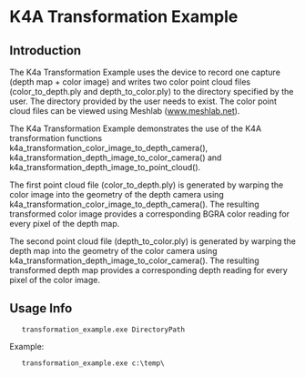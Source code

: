 # K4A Transformation Example

## Introduction

The K4a Transformation Example uses the device to record one capture (depth map + color image) and writes two color
point cloud files (color_to_depth.ply and depth_to_color.ply) to the directory specified by the user. The directory
provided by the user needs to exist. The color point cloud files can be viewed using Meshlab (www.meshlab.net).

The K4a Transformation Example demonstrates the use of the K4A transformation functions
k4a_transformation_color_image_to_depth_camera(), k4a_transformation_depth_image_to_color_camera() and 
k4a_transformation_depth_image_to_point_cloud().

The first point cloud file (color_to_depth.ply) is generated by warping the color image into the geometry of the depth
camera using k4a_transformation_color_image_to_depth_camera(). The resulting transformed color image provides a 
corresponding BGRA color reading for every pixel of the depth map.

The second point cloud file (depth_to_color.ply) is generated by warping the depth map into the geometry of the color
camera using k4a_transformation_depth_image_to_color_camera(). The resulting transformed depth map provides a 
corresponding depth reading for every pixel of the color image.

## Usage Info

       transformation_example.exe DirectoryPath

Example:

       transformation_example.exe c:\temp\
